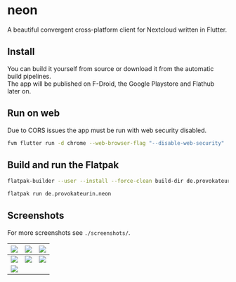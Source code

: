 # neon

A beautiful convergent cross-platform client for Nextcloud written in Flutter.

## Install
You can build it yourself from source or download it from the automatic build pipelines.  
The app will be published on F-Droid, the Google Playstore and Flathub later on.

## Run on web

Due to CORS issues the app must be run with web security disabled.

```bash
fvm flutter run -d chrome --web-browser-flag "--disable-web-security"
```

## Build and run the Flatpak

```bash
flatpak-builder --user --install --force-clean build-dir de.provokateurin.neon.yaml

flatpak run de.provokateurin.neon
```

## Screenshots

For more screenshots see `./screenshots/`.

| ![](https://raw.githubusercontent.com/nextcloud/neon/main/packages/app/screenshots/login_server_selection.png) | ![](https://raw.githubusercontent.com/nextcloud/neon/main/packages/app/screenshots/home_drawer.png)               | ![](https://raw.githubusercontent.com/nextcloud/neon/main/packages/app/screenshots/settings_oled.png)   |
|----------------------------------------------------------------------------------------------------------------|-------------------------------------------------------------------------------------------------------------------|---------------------------------------------------------------------------------------------------------|
| ![](https://raw.githubusercontent.com/nextcloud/neon/main/packages/app/screenshots/files_photos.png)           | ![](https://raw.githubusercontent.com/nextcloud/neon/main/packages/app/screenshots/news_articles_unread_list.png) | ![](https://raw.githubusercontent.com/nextcloud/neon/main/packages/app/screenshots/notes_note_edit.png) |
| ![](https://raw.githubusercontent.com/nextcloud/neon/main/packages/app/screenshots/notifications_list.png)     |                                                                                                                   |                                                                                                         |
